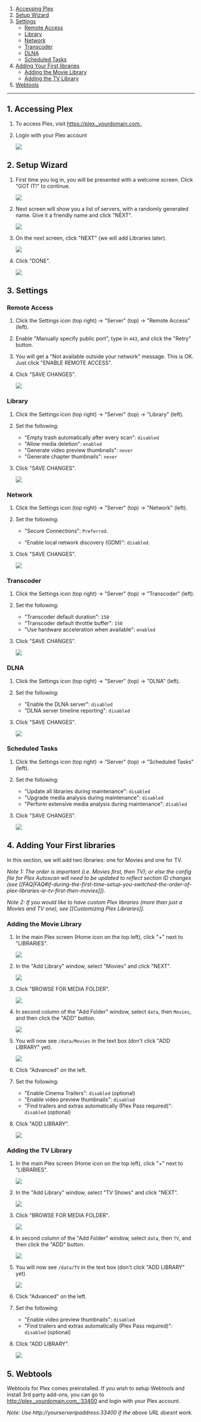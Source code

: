 <!-- TOC depthFrom:1 depthTo:6 withLinks:1 updateOnSave:0 orderedList:0 -->

1. [Accessing Plex](#1-accessing-plex)
2. [Setup Wizard](#2-setup-wizard)
3. [Settings](#3-settings)
	- [Remote Access](#remote-access)
	- [Library](#library)
	- [Network](#network)
	- [Transcoder](#transcoder)
	- [DLNA](#dlna)
	- [Scheduled Tasks](#scheduled-tasks)
4. [Adding Your First libraries](#4-adding-your-first-libraries)
	- [Adding the Movie Library](#adding-the-movie-library)
	- [Adding the TV Library](#adding-the-tv-library)
5. [Webtools](#5-webtools)

<!-- /TOC -->

---

## 1. Accessing Plex

1. To access Plex, visit https://plex._yourdomain.com_

2. Login with your Plex account

    ![](https://i.imgur.com/KMVu05O.png)

## 2. Setup Wizard

1. First time you log in, you will be presented with a welcome screen. Click "GOT IT!" to continue.

    ![](https://i.imgur.com/CTG955C.png)

1. Next screen will show you a list of servers, with a randomly generated name. Give it a friendly name and click "NEXT".

    ![](https://i.imgur.com/soGxdGm.png)

1. On the next screen, click "NEXT" (we will add Libraries later).

    ![](https://i.imgur.com/OQxsJd1.png)

1. Click "DONE".

    ![](https://i.imgur.com/uRr3o61.png)


## 3. Settings

### Remote Access

1. Click the Settings icon (top right) -> "Server" (top) -> "Remote Access" (left).

1. Enable "Manually specify public port", type in `443`, and click the "Retry" button. 

1. You will get a "Not available outside your network" message. This is OK. Just click "ENABLE REMOTE ACCESS".

1. Click "SAVE CHANGES".

    ![](http://i.imgur.com/tq7dzAa.png)



### Library

1. Click the Settings icon (top right) -> "Server" (top) -> "Library" (left).

1. Set the following:
   - "Empty trash automatically after every scan": `disabled`
   - "Allow media deletion": `enabled`
   - "Generate video preview thumbnails": `never`
   - "Generate chapter thumbnails": `never`

1. Click "SAVE CHANGES".

    ![](http://i.imgur.com/D82n8vh.png)


### Network

1. Click the Settings icon (top right) -> "Server" (top) -> "Network" (left).

1. Set the following:

   - "Secure Connections": `Preferred`.

   - "Enable local network discovery (GDM)": `disabled`.

1. Click "SAVE CHANGES".

    ![](http://i.imgur.com/nQXDIUz.png)


### Transcoder

1. Click the Settings icon (top right) -> "Server" (top) -> "Transcoder" (left).

2. Set the following:
   - "Transcoder default duration": `150`
   - "Transcoder default throttle buffer": `150`
   - "Use hardware acceleration when available": `enabled`

1. Click "SAVE CHANGES".

    ![](https://i.imgur.com/qvKbH9X.jpg)



### DLNA

1. Click the Settings icon (top right) -> "Server" (top) -> "DLNA" (left).


1. Set the following:
    - "Enable the DLNA server": `disabled`
    - "DLNA server timeline reporting": `disabled`

1. Click "SAVE CHANGES".

    ![](http://i.imgur.com/CLGqMQx.png)



### Scheduled Tasks

1. Click the Settings icon (top right) -> "Server" (top) -> "Scheduled Tasks" (left).


2. Set the following:
    - "Update all libraries during maintenance": `disabled`
    - "Upgrade media analysis during maintenance": `disabled`
    - "Perform extensive media analysis during maintenance": `disabled`

3. Click "SAVE CHANGES".

    ![](http://i.imgur.com/tjotG75.png)


## 4. Adding Your First libraries

In this section, we will add two libraries: one for Movies and one for TV.

_Note 1: The order is important (i.e. Movies first, then TV); or else the config file for Plex Autoscan will need to be updated to reflect section ID changes (see [[FAQ|FAQ#if-during-the-first-time-setup-you-switched-the-order-of-plex-libraries-ie-tv-first-then-movies]])._

_Note 2: If you would like to have custom Plex libraries (more than just a Movies and TV one), see [[Customizing Plex Libraries]]._

### Adding the Movie Library

1. In the main Plex screen (Home icon on the top left), click "+" next to "LIBRARIES".

    ![](https://i.imgur.com/zadq6ca.png)

1. In the "Add Library" window, select "Movies" and click "NEXT".

    ![](https://i.imgur.com/UcUFCix.png)

1. Click "BROWSE FOR MEDIA FOLDER".

    ![](https://i.imgur.com/5kywEro.png)

1. In second column of the "Add Folder" window, select `data`, then `Movies`, and then click the "ADD" button.

    ![ ](https://i.imgur.com/Embc9h9.png)

1. You will now see `/data/Movies` in the text box (don't click "ADD LIBRARY" yet).

    ![](https://i.imgur.com/qzlGMTN.png)

1. Click "Advanced" on the left.

1. Set the following:

   - "Enable Cinema Trailers": `disabled` (optional)
   - "Enable video preview thumbnails": `disabled`
   - "Find trailers and extras automatically (Plex Pass required)": `disabled` (optional)

1. Click "ADD LIBRARY".

    ![](https://i.imgur.com/4JV0orf.png)



### Adding the TV Library

1. In the main Plex screen (Home icon on the top left), click "+" next to "LIBRARIES".

    ![](https://i.imgur.com/zadq6ca.png)

1. In the "Add Library" window, select "TV Shows" and click "NEXT".

    ![](https://i.imgur.com/gZtUgtQ.png)

1. Click "BROWSE FOR MEDIA FOLDER".

    ![](https://i.imgur.com/5kywEro.png)

1. In second column of the "Add Folder" window, select `data`, then `TV`, and then click the "ADD" button.

    ![ ](https://i.imgur.com/Embc9h9.png)

1. You will now see `/data/TV` in the text box (don't click "ADD LIBRARY" yet).

    ![](https://i.imgur.com/i03W0W0.png)

1. Click "Advanced" on the left.


1. Set the following:

   - "Enable video preview thumbnails": `disabled`
   - "Find trailers and extras automatically (Plex Pass required)": `disabled` (optional)

1. Click "ADD LIBRARY".


    ![](https://i.imgur.com/JuZif0B.png)




## 5. Webtools

Webtools for Plex comes preinstalled. If you wish to setup Webtools and install 3rd party add-ons, you can go to http://plex._yourdomain.com_:33400 and login with your Plex account.

_Note: Use http://_yourserveripaddress_:33400 if the above URL doesnt work._